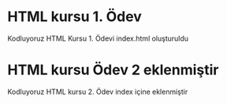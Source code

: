 # HTML kursu 1. Ödev
Kodluyoruz HTML Kursu 1. Ödevi index.html oluşturuldu



# HTML kursu Ödev 2 eklenmiştir
Kodluyoruz HTML kursu 2. Ödev index içine eklenmiştir

